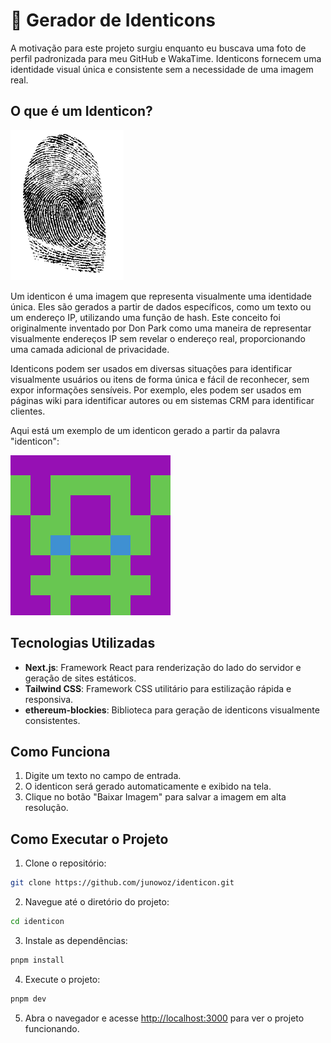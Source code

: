 # 🎨 Gerador de Identicons

A motivação para este projeto surgiu enquanto eu buscava uma foto de perfil padronizada para meu GitHub e WakaTime. Identicons fornecem uma identidade visual única e consistente sem a necessidade de uma imagem real.

## O que é um Identicon?

![Fingerprint](./public/fingerprint_thumb1.png)

Um identicon é uma imagem que representa visualmente uma identidade única. Eles são gerados a partir de dados específicos, como um texto ou um endereço IP, utilizando uma função de hash. Este conceito foi originalmente inventado por Don Park como uma maneira de representar visualmente endereços IP sem revelar o endereço real, proporcionando uma camada adicional de privacidade. 

Identicons podem ser usados em diversas situações para identificar visualmente usuários ou itens de forma única e fácil de reconhecer, sem expor informações sensíveis. Por exemplo, eles podem ser usados em páginas wiki para identificar autores ou em sistemas CRM para identificar clientes.

Aqui está um exemplo de um identicon gerado a partir da palavra "identicon":

<img src="./public/identicon.png" alt="Identicon" width="256" />

## Tecnologias Utilizadas

- **Next.js**: Framework React para renderização do lado do servidor e geração de sites estáticos.
- **Tailwind CSS**: Framework CSS utilitário para estilização rápida e responsiva.
- **ethereum-blockies**: Biblioteca para geração de identicons visualmente consistentes.

## Como Funciona

1. Digite um texto no campo de entrada.
2. O identicon será gerado automaticamente e exibido na tela.
3. Clique no botão "Baixar Imagem" para salvar a imagem em alta resolução.

## Como Executar o Projeto

1. Clone o repositório:
```bash
git clone https://github.com/junowoz/identicon.git
```

2. Navegue até o diretório do projeto:
```bash
cd identicon
```

3. Instale as dependências:
```bash
pnpm install
```

4. Execute o projeto:
```bash
pnpm dev
```

5. Abra o navegador e acesse [http://localhost:3000](http://localhost:3000) para ver o projeto funcionando.

